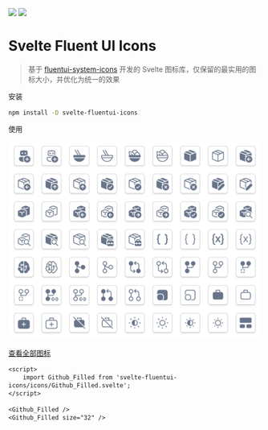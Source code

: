 [![](https://badge.fury.io/js/svelte-fluentui-icons.svg)](https://www.npmjs.com/package/svelte-fluentui-icons) [![](https://img.shields.io/badge/License-MIT-yellow.svg)](https://opensource.org/licenses/MIT)

# Svelte Fluent UI Icons

> 基于 [fluentui-system-icons](https://github.com/microsoft/fluentui-system-icons) 开发的 Svelte 图标库，仅保留的最实用的图标大小，并优化为统一的效果

安装

```bash
npm install -D svelte-fluentui-icons
```

使用

![预览](preview.png)

[查看全部图标](https://0x6863.github.io/svelte-fluentui-icons)

```svelte
<script>
    import Github_Filled from 'svelte-fluentui-icons/icons/Github_Filled.svelte';
</script>

<Github_Filled />
<Github_Filled size="32" />
```
